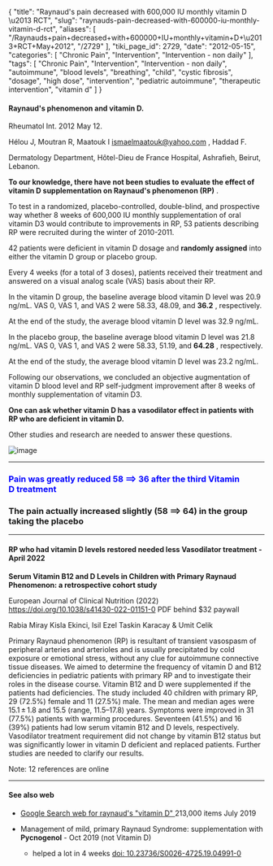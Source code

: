 {
    "title": "Raynaud's pain decreased with 600,000 IU monthly vitamin D \u2013 RCT",
    "slug": "raynauds-pain-decreased-with-600000-iu-monthly-vitamin-d-rct",
    "aliases": [
        "/Raynauds+pain+decreased+with+600000+IU+monthly+vitamin+D+\u2013+RCT+May+2012",
        "/2729"
    ],
    "tiki_page_id": 2729,
    "date": "2012-05-15",
    "categories": [
        "Chronic Pain",
        "Intervention",
        "Intervention - non daily"
    ],
    "tags": [
        "Chronic Pain",
        "Intervention",
        "Intervention - non daily",
        "autoimmune",
        "blood levels",
        "breathing",
        "child",
        "cystic fibrosis",
        "dosage",
        "high dose",
        "intervention",
        "pediatric autoimmune",
        "therapeutic intervention",
        "vitamin d"
    ]
}


#### Raynaud's phenomenon and vitamin D.

Rheumatol Int. 2012 May 12.

Hélou J, Moutran R, Maatouk I ismaelmaatouk@yahoo.com , Haddad F.

Dermatology Department, Hôtel-Dieu de France Hospital, Ashrafieh, Beirut, Lebanon.

 **To our knowledge, there have not been studies to evaluate the effect of vitamin D supplementation on Raynaud's phenomenon (RP)** .

To test in a randomized, placebo-controlled, double-blind, and prospective way whether 8 weeks of 600,000 IU monthly supplementation of oral vitamin D3 would contribute to improvements in RP, 53 patients describing RP were recruited during the winter of 2010-2011.

42 patients were deficient in vitamin D dosage and  **randomly assigned**  into either the vitamin D group or placebo group.

Every 4 weeks (for a total of 3 doses), patients received their treatment and answered on a visual analog scale (VAS) basis about their RP.

In the vitamin D group, the baseline average blood vitamin D level was 20.9 ng/mL. VAS 0, VAS 1, and VAS 2 were 58.33, 48.09, and  **36.2** , respectively.

At the end of the study, the average blood vitamin D level was 32.9 ng/mL.

In the placebo group, the baseline average blood vitamin D level was 21.8 ng/mL. VAS 0, VAS 1, and VAS 2 were 58.33, 51.19, and  **64.28** , respectively.

At the end of the study, the average blood vitamin D level was 23.2 ng/mL.

Following our observations, we concluded an objective augmentation of vitamin D blood level and RP self-judgment improvement after 8 weeks of monthly supplementation of vitamin D3.

 **One can ask whether vitamin D has a vasodilator effect in patients with RP who are deficient in vitamin D.** 

Other studies and research are needed to answer these questions.

<img src="https://d378j1rmrlek7x.cloudfront.net/attachments/gif/vas-scale.gif" alt="image">

---

### <span style="color:#00F;">Pain was greatly reduced 58 ==> 36 after the third Vitamin D treatment</span>

### The pain actually increased slightly (58 ==> 64) in the group taking the placebo

---

#### RP who had vitamin D levels restored needed less Vasodilator treatment - April 2022

 **Serum Vitamin B12 and D Levels in Children with Primary Raynaud Phenomenon: a retrospective cohort study** 

European Journal of Clinical Nutrition (2022) https://doi.org/10.1038/s41430-022-01151-0 PDF behind $32 paywall

Rabia Miray Kisla Ekinci, Isil Ezel Taskin Karacay & Umit Celik

Primary Raynaud phenomenon (RP) is resultant of transient vasospasm of peripheral arteries and arterioles and is usually precipitated by cold exposure or emotional stress, without any clue for autoimmune connective tissue diseases. We aimed to determine the frequency of vitamin D and B12 deficiencies in pediatric patients with primary RP and to investigate their roles in the disease course. Vitamin B12 and D were supplemented if the patients had deficiencies. The study included 40 children with primary RP, 29 (72.5%) female and 11 (27.5%) male. The mean and median ages were 15.1 ± 1.8 and 15.5 (range, 11.5–17.8) years. Symptoms were improved in 31 (77.5%) patients with warming procedures. Seventeen (41.5%) and 16 (39%) patients had low serum vitamin B12 and D levels, respectively. Vasodilator treatment requirement did not change by vitamin B12 status but was significantly lower in vitamin D deficient and replaced patients. Further studies are needed to clarify our results.

Note: 12 references are online

---

#### See also web

* [Google Search web for raynaud's "vitamin D" ](https://www.google.com/#hl=en&sclient=psy-ab&q=raynaud's%20"vitamin%20D"%20&oq=raynaud's%20"vitamin%20D"%20&aq=f&aqi=g-K1g-bK3&aql=&gs_l=hp.3..0i30j0i8i30l3.31723.36575.3.39267.23.14.0.0.0.7.389.3008.0j9j1j4.14.0...0.0.WCaY7PbFvWA&pbx=1&bav=on.2,or.r_gc.r_pw.r_cp.r_qf.,cf.osb&fp=a5379b9dad1de811&biw=1366&bih=600) 213,000 items July 2019

* Management of mild, primary Raynaud Syndrome: supplementation with  **Pycnogenol**  - Oct 2019 (not Vitamin D)

   * helped a lot in 4 weeks [doi: 10.23736/S0026-4725.19.04991-0](https://doi.org/10.23736/S0026-4725.19.04991-0)
